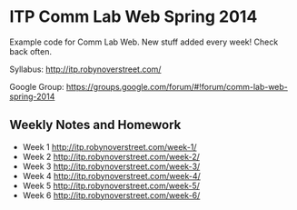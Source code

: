 ITP Comm Lab Web Spring 2014
==========
Example code for Comm Lab Web. New stuff added every week! Check back often.

Syllabus: http://itp.robynoverstreet.com/

Google Group: https://groups.google.com/forum/#!forum/comm-lab-web-spring-2014

## Weekly Notes and Homework ##
* Week 1 http://itp.robynoverstreet.com/week-1/
* Week 2 http://itp.robynoverstreet.com/week-2/
* Week 3 http://itp.robynoverstreet.com/week-3/
* Week 4 http://itp.robynoverstreet.com/week-4/
* Week 5 http://itp.robynoverstreet.com/week-5/
* Week 6 http://itp.robynoverstreet.com/week-6/

